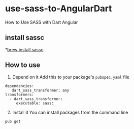# use-sass-to-AngularDart
How to Use SASS with Dart Angular

## install sassc
*[brew install sassc](https://github.com/dart-league/dart-sass)

## How to use
1. Depend on it
Add this to your package's `pubspec.yaml` file
```
dependencies:
   dart_sass_transformer: any
transformers:
  - dart_sass_transformer:
     executable: sassc
```
2. Install it
You can install packages from the command line
```
pub get
```
